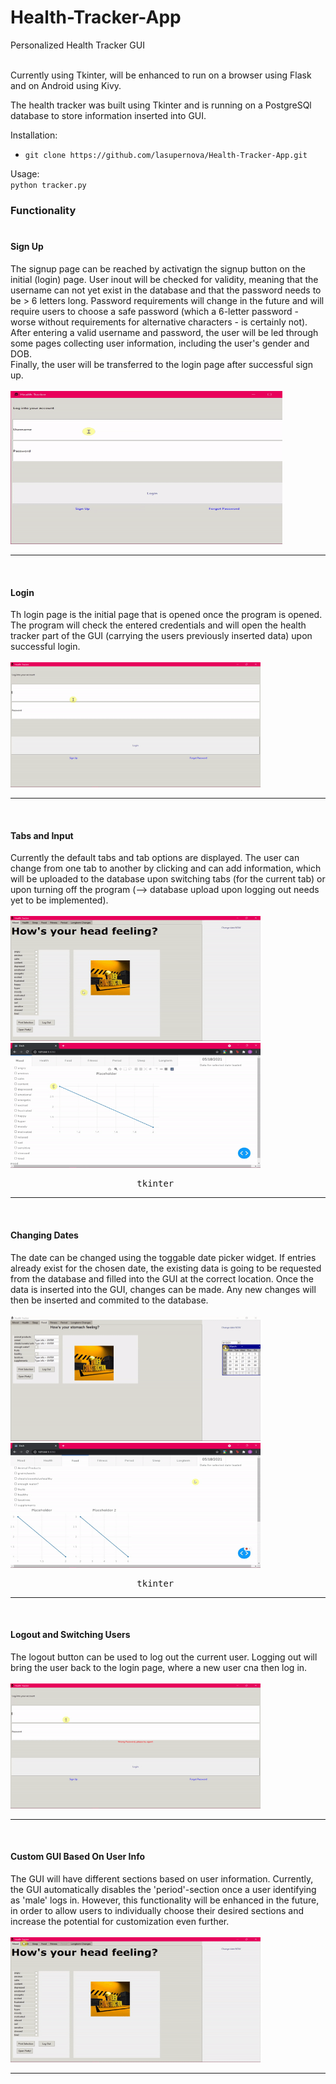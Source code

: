 # Health-Tracker-App
Personalized Health Tracker GUI<br><br>

Currently using Tkinter, will be enhanced to run on a browser using Flask and on Android using Kivy.<br>

The health tracker was built using Tkinter and is running on a PostgreSQl database to store information inserted into GUI.<br>

Installation:<br>
- `git clone https://github.com/lasupernova/Health-Tracker-App.git`

Usage:<br>
`python tracker.py`


### Functionality<br><br>

#### Sign Up<br>
The signup page can be reached by activatign the signup button on the initial (login) page. User inout will be checked for validity, meaning that the username can not yet exist in the database and that the password needs to be > 6 letters long. Password requirements will change in the future and will require users to choose a safe password (which a 6-letter password - worse without requirements for alternative characters - is certainly not).<br>
After entering a valid username and password, the user will be led through some pages collecting user information, including the user's gender and DOB.<br>
Finally, the user will be transferred to the login page after successful sign up.
<br><br>
<img alt="Sign Up Process" title="Date Apr 13th 2021" src="media/images/readme/signup.gif" width="435" height="245"><hr>

<br>

#### Login<br>
Th login page is the initial page that is opened once the program is opened. The program will check the entered credentials and will open the health tracker part of the GUI (carrying the users previously inserted data) upon successful login.
<br><br>
<img alt="Login Process" title="Date Apr 13th 2021" src="media/images/readme/login.gif" width="400" height="200"><hr>
<br>

#### Tabs and Input<br>
Currently the default tabs and tab options are displayed. The user can change from one tab to another by clicking and can add information, which will be uploaded to the database upon switching tabs (for the current tab) or upon turning off the program (--> database upload upon logging out needs yet to be implemented).
<br><br>
<img alt="User Input Process" title="Date Apr 13th 2021" src="media/images/readme/tabs_gif.gif" width="400" height="200">&nbsp;&nbsp;&nbsp;&nbsp;&nbsp;&nbsp;&nbsp;&nbsp;&nbsp;&nbsp;&nbsp;&nbsp;&nbsp;&nbsp;&nbsp;&nbsp;
<img alt="Sign Up Process" title="Date May 18th 2021" src="media/images/readme/healthTracker_dash_tabs.gif" width="400" height="200"><br>
<pre>                        tkinter                                                          Plotly Dash </pre><hr>
<br>

#### Changing Dates<br>
The date can be changed using the toggable date picker widget. If entries already exist for the chosen date, the existing data is going to be requested from the database and filled into the GUI at the correct location. Once the data is inserted into the GUI, changes can be made. Any new changes will then be inserted and commited to the database.<br><br>
<img alt="Date Change Process" title="Date Apr 13th 2021" src="media/images/readme/change_date.gif" width="400" height="200">&nbsp;&nbsp;&nbsp;&nbsp;&nbsp;&nbsp;&nbsp;&nbsp;&nbsp;&nbsp;&nbsp;&nbsp;&nbsp;&nbsp;&nbsp;&nbsp;
<img alt="Date Change Process" title="Date May 18th 2021" src="media/images/readme/health_tracker-dash_change_date.gif" width="400" height="200"><br>
<pre>                        tkinter                                                          Plotly Dash </pre><hr>
<br>

#### Logout and Switching Users<br>
The logout button can be used to log out the current user. Logging out will bring the user back to the login page, where a new user cna then log in.
<br><br>
<img alt="Logout Process" title="Date Apr 13th 2021" src="media/images/readme/logout.gif" width="400" height="200"><hr>
<br>

#### Custom GUI Based On User Info<br>
The GUI will have different sections based on user information. Currently, the GUI automatically disables the 'period'-section once a user identifying as 'male' logs in.
However, this functionality will be enhanced in the future, in order to allow users to individually choose their desired sections and increase the potential for customization even further.
<br><br>
<img alt="Logout Process" title="Date Apr 13th 2021" src="media/images/readme/male_user.gif" width="400" height="200"><hr>
<br>
<br>
<br>

